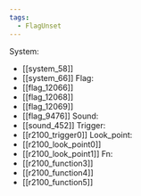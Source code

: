 ```yaml
---
tags:
  - FlagUnset
---
```

System:
- [[system_58]]
- [[system_66]]
Flag:
- [[flag_12066]]
- [[flag_12068]]
- [[flag_12069]]
- [[flag_9476]]
Sound:
- [[sound_452]]
Trigger:
- [[r2100_trigger0]]
Look_point:
- [[r2100_look_point0]]
- [[r2100_look_point1]]
Fn:
- [[r2100_function3]]
- [[r2100_function4]]
- [[r2100_function5]]
